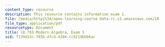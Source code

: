 ```yaml
---
content_type: resource
description: This resource contains information exam 1.
file: /media/https%3A/open-learning-course-data-rc.s3.amazonaws.com/18-703-modern-algebra-spring-2013/f139d53c70364fcd4384cc921dbbb6ac_MIT18_703S13_pra_1t.pdf
file_type: application/pdf
resourcetype: Document
title: 18.703 Modern Algebra, Exam 1
uid: f139d53c-7036-4fcd-4384-cc921dbbb6ac
---
```

